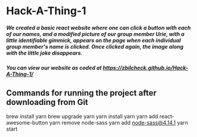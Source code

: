 # Hack-A-Thing-1

##### We created a basic react website where one can click a button with each of our names, and a modified picture of our group member Urie, with a little identifiable gimmick, appears on the page when each individual group member's name is clicked.  Once clicked again, the image along with the little joke disappears.

##### You can view our website as coded at https://zbilcheck.github.io/Hack-A-Thing-1/

## Commands for running the project after downloading from Git
brew install yarn
brew upgrade yarn
yarn install
yarn
yarn add react-awesome-button
yarn remove node-sass
yarn add node-sass@4.14.1 yarn start
